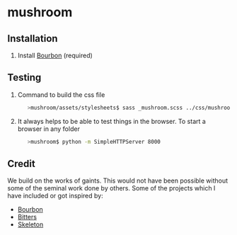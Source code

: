 # mushroom

## Installation

1. Install [Bourbon](https://github.com/thoughtbot/bourbon#installation) (required) 


## Testing
1. Command to build the css file
   ``` bash
      >mushroom/assets/stylesheets$ sass _mushroom.scss ../css/mushroom.css
   ```
2. It always helps to be able to test things in the browser. To start a browser in any folder
   ``` bash
      >mushroom$ python -m SimpleHTTPServer 8000
   ```

## Credit
We build on the works of gaints. This would not have been possible without some of the seminal work done by others. Some of the projects which I have included or got inspired by:

* [Bourbon](http://bourbon.io/)
* [Bitters](http://bitters.bourbon.io/)
* [Skeleton](http://getskeleton.com/)


